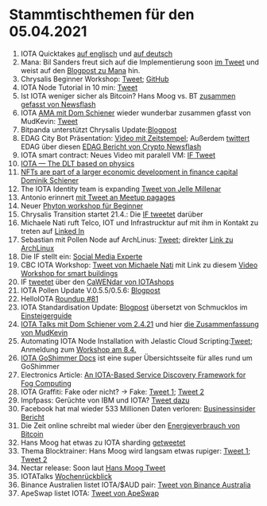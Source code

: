 

# Stammtischthemen für den 05.04.2021

1. IOTA Quicktakes [auf englisch](https://twitter.com/iota/status/1376626924945084417?s=20) und [auf deutsch](https://www.youtube.com/watch?v=BVfd2ZzlCtg&feature=youtu.be)
2. Mana: Bil Sanders freut sich auf die Implementierung soon [im Tweet](https://twitter.com/BillySandersIF/status/1376779630103912448?s=20) und weist auf den [Blogpost zu Mana](https://blog.iota.org/explaining-mana-in-iota-part-2/) hin.
3. Chrysalis Beginner Workshop: [Tweet](https://twitter.com/Schmucklos_/status/1376833774097469442?s=20); [GitHub](https://github.com/AdamValach/Python-IOTA-Chrysalis-Workshop)
4. IOTA Node Tutorial in 10 min: [Tweet](https://twitter.com/IotaSonic/status/1375226496495804420?s=20)
5. Ist IOTA weniger sicher als Bitcoin? Hans Moog vs. BT [zusammen gefasst von Newsflash](https://www.crypto-news-flash.com/de/ist-iota-weniger-sicher-als-bitcoin-hans-moog-raeumt-mit-der-kritik-auf/?_unique_id=6062f2031a4df)
6. IOTA [AMA mit Dom Schiener](https://youtu.be/k30ptdJBWXM) wieder wunderbar zusammen gfasst von MudKevin: [Tweet](https://twitter.com/MudKevin/status/1377376448374132738?s=19)
7. Bitpanda unterstützt Chrysalis Update:[Blogpost](https://blog.bitpanda.com/de/bitpanda-wird-das-chrysalis-update-von-iota-vollstandig-unterstutzen/)
8. EDAG City Bot Präsentation: [Video mit Zeitstempel](https://www.youtube.com/watch?v=-fAmZV-9Ays&t=5659s); Außerdem [twittert](https://twitter.com/EDAGGroup/status/1377245140692131845?s=20) EDAG über diesen [EDAG Bericht von Crypto Newsflash](https://www.crypto-news-flash.com/iota-will-serve-as-a-micropayment-system-for-the-edag-citybot/?_unique_id=606454dd7a8f3)
9. IOTA smart contract: Neues Video mit paralell VM: [IF Tweet](https://twitter.com/iota/status/1376883603771113474?s=20)
10. [IOTA — The DLT based on physics](https://jamie-hicks.medium.com/iota-the-dlt-based-on-physics-1d89f39dec4a)
11. [NFTs are part of a larger economic development in finance capital Dominik Schiener](https://consent.yahoo.com/v2/collectConsent?sessionId=3_cc-session_4210845b-e8c2-42f7-86b6-c5339ccd0426)
12. The IOTA Identity team is expanding [Tweet von Jelle Millenar](https://twitter.com/JelleFm/status/1377193115950456832?s=19)
13. Antonio erinnert [mit Tweet an Meetup pagages](https://twitter.com/antonionardella/status/1377216373764587524?s=19)
14. Neuer [Phyton workshop für Beginner](https://github.com/AdamValach/Python-IOTA-Chrysalis-Workshop)
15. Chrysalis Transition startet 21.4.: Die [IF tweetet](https://twitter.com/iota/status/1377223811116961793?s=20) darüber
16. Michaele Nati ruft Telco, IOT und Infrastrucktur auf mit ihm in Kontakt zu treten auf [Linked In](https://www.linkedin.com/feed/update/urn:li:share:6783071581477335042)
17. Sebastian mit Pollen Node auf ArchLinus: [Tweet](https://twitter.com/setBoolean/status/1377467094506344448?s=20); direkter [Link zu ArchLinux](https://aur.archlinux.org/packages/goshimmer-bin/)
18.  Die IF stellt ein: [Social Media Experte](https://twitter.com/iota/status/1377546393754173440?s=19)
19.  CBC IOTA Workshop: [Tweet von Michaele Nati](https://twitter.com/michelenati/status/1377573859487006723?s=20) mit Link zu diesem [Video Workshop for smart buildings](https://www.youtube.com/watch?v=Fof2DNuizro)
20.  IF [tweetet](https://twitter.com/iota/status/1377616576959164440?s=19) über den [CaWENdar von IOTAshops](https://t.co/K3alVmDWuj?amp=1)
21.  IOTA Pollen Update V.0.5.5/0.5.6: [Blogpost](https://blog.iota.org/pollen-testnet-v0-5-5-release-notes/)
22.  HelloIOTA [Roundup #81](https://www.youtube.com/watch?v=qlDm2fXJEeI)
23.  IOTA Standardisation Update: [Blogpost](https://blog.iota.org/iota-standardization-update-april-2021/) übersetzt von Schmucklos im [Einsteigerguide](https://iota-einsteiger-guide.de/update-apr-21.html)
24.  [IOTA Talks mit Dom Schiener vom 2.4.21](https://www.youtube.com/watch?v=yI9SZzI5r8Y) und hier [die Zusammenfassung von MudKevin](https://twitter.com/MudKevin/status/1378089166630658050?s=19) 
25.  Automating IOTA Node Installation with Jelastic Cloud Scripting:[Tweet](https://twitter.com/siruslan/status/1378348440166486017?s=20); Anmeldung zum [Workshop am 8.4.](https://jelastic.com/iota/)
26.  [IOTA GoShimmer Docs](http://goshimmer.docs.iota.org/goshimmer.html) ist eine super Übersichtsseite für alles rund um GoShimmer
27.  Electronics Article: [An IOTA-Based Service Discovery Framework for Fog Computing](https://www.mdpi.com/2079-9292/10/7/844/pdf)
28.  IOTA Graffiti: Fake oder nicht? -> Fake: [Tweet 1](https://twitter.com/AC02835508/status/1378622117982404611?s=20); [Tweet 2](https://twitter.com/IOTAHULK/status/1378665709992042498?s=20)
29.  Impfpass: Gerüchte von IBM und IOTA? [Tweet dazu](https://twitter.com/IotaBullrun2020/status/1378650349419036672?s=20) 
30.  Facebook hat mal wieder 533 Millionen Daten verloren: [Businessinsider Bericht](https://www.businessinsider.com/stolen-data-of-533-million-facebook-users-leaked-online-2021-4?r=DE&IR=T)
31.  Die Zeit online schreibt mal wieder über den [Energieverbrauch von Bitcoin](https://twitter.com/zeitonline/status/1378295394162126848?s=20)
32.  Hans Moog hat etwas zu IOTA sharding [getweetet](https://twitter.com/hus_qy/status/1376971357070704644?s=20)
33.  Thema Blocktrainer: Hans Moog wird langsam etwas rupiger: [Tweet 1](https://twitter.com/hus_qy/status/1376445408134582274?s=20); [Tweet 2](https://twitter.com/hus_qy/status/1376446682972426241?s=20)
34.  Nectar release: Soon laut [Hans Moog Tweet](https://twitter.com/hus_qy/status/1376299734055391232?s=20)
35.  IOTATalks [Wochenrückblick](https://www.iota-talk.com/index.php?article-amp/82-wochenr%C3%BCckblick-vom-28-m%C3%A4rz-bis-3-april-2021/&article%2F82-wochenr%C3%BCckblick-vom-28-m%C3%A4rz-bis-3-april-2021%2F=&__twitter_impression=true)
36.  Binance Australien listet IOTA/$AUD pair: [Tweet von Binance Australia](https://twitter.com/Binance_AUS/status/1378927576253493251?s=19)
37.  ApeSwap listet IOTA: [Tweet von ApeSwap](https://twitter.com/ape_swap/status/1378913303271981056?s=19) 
